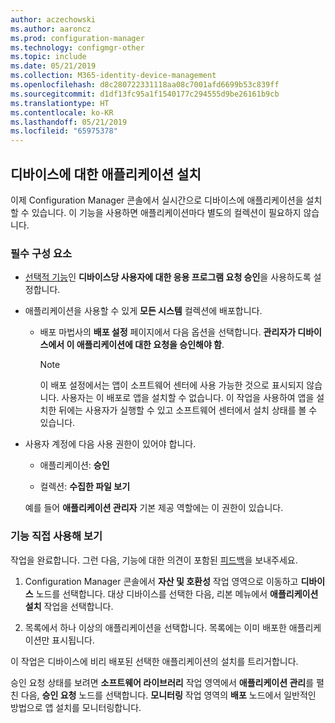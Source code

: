 ```yaml
---
author: aczechowski
ms.author: aaroncz
ms.prod: configuration-manager
ms.technology: configmgr-other
ms.topic: include
ms.date: 05/21/2019
ms.collection: M365-identity-device-management
ms.openlocfilehash: d8c280722331118aa08c7001afd6699b53c839ff
ms.sourcegitcommit: d1df13fc95a1f1540177c294555d9be26161b9cb
ms.translationtype: HT
ms.contentlocale: ko-KR
ms.lasthandoff: 05/21/2019
ms.locfileid: "65975378"
---
```

## <a name="bkmk_device-app"></a>디바이스에 대한 애플리케이션 설치

<!--4402180-->

이제 Configuration Manager 콘솔에서 실시간으로 디바이스에 애플리케이션을 설치할 수 있습니다. 이 기능을 사용하면 애플리케이션마다 별도의 컬렉션이 필요하지 않습니다.

### <a name="prerequisites"></a>필수 구성 요소

- [선택적 기능](/sccm/core/servers/manage/install-in-console-updates#bkmk_options)인 **디바이스당 사용자에 대한 응용 프로그램 요청 승인**을 사용하도록 설정합니다.  

- 애플리케이션을 사용할 수 있게 **모든 시스템** 컬렉션에 배포합니다.  

    - 배포 마법사의 **배포 설정** 페이지에서 다음 옵션을 선택합니다. **관리자가 디바이스에서 이 애플리케이션에 대한 요청을 승인해야 함**.  

        > [!Note]  
        > 이 배포 설정에서는 앱이 소프트웨어 센터에 사용 가능한 것으로 표시되지 않습니다. 사용자는 이 배포로 앱을 설치할 수 없습니다. 이 작업을 사용하여 앱을 설치한 뒤에는 사용자가 실행할 수 있고 소프트웨어 센터에서 설치 상태를 볼 수 있습니다.

- 사용자 계정에 다음 사용 권한이 있어야 합니다.

    - 애플리케이션: **승인**

    - 컬렉션: **수집한 파일 보기**

    예를 들어 **애플리케이션 관리자** 기본 제공 역할에는 이 권한이 있습니다.

### <a name="try-it-out"></a>기능 직접 사용해 보기

작업을 완료합니다. 그런 다음, 기능에 대한 의견이 포함된 [피드백](/sccm/core/understand/find-help#product-feedback)을 보내주세요.

1. Configuration Manager 콘솔에서 **자산 및 호환성** 작업 영역으로 이동하고 **디바이스** 노드를 선택합니다. 대상 디바이스를 선택한 다음, 리본 메뉴에서 **애플리케이션 설치** 작업을 선택합니다.

1. 목록에서 하나 이상의 애플리케이션을 선택합니다. 목록에는 이미 배포한 애플리케이션만 표시됩니다.

이 작업은 디바이스에 비리 배포된 선택한 애플리케이션의 설치를 트리거합니다.

승인 요청 상태를 보려면 **소프트웨어 라이브러리** 작업 영역에서 **애플리케이션 관리**를 펼친 다음, **승인 요청** 노드를 선택합니다. **모니터링** 작업 영역의 **배포** 노드에서 일반적인 방법으로 앱 설치를 모니터링합니다.
